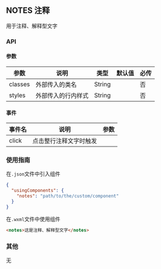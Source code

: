 ## NOTES 注释

用于注释、解释型文字

### API

#### 参数
| 参数      | 说明        | 类型     | 默认值  | 必传   |
| ------- | --------- | ------ | ---- | ---- |
| classes | 外部传入的类名   | String |      | 否    |
| styles  | 外部传入的行内样式 | String |      | 否    |

#### 事件
| 事件名   | 说明          | 参数   |
| ----- | ----------- | ---- |
| click | 点击整行注释文字时触发 |      |

### 使用指南
在`.json`文件中引入组件
```json
{
  "usingComponents": {
    "notes": "path/to/the/custom/component"
  }
}
```

在`.wxml`文件中使用组件

```html
<notes>这是注释、解释型文字</notes>
```

### 其他

无